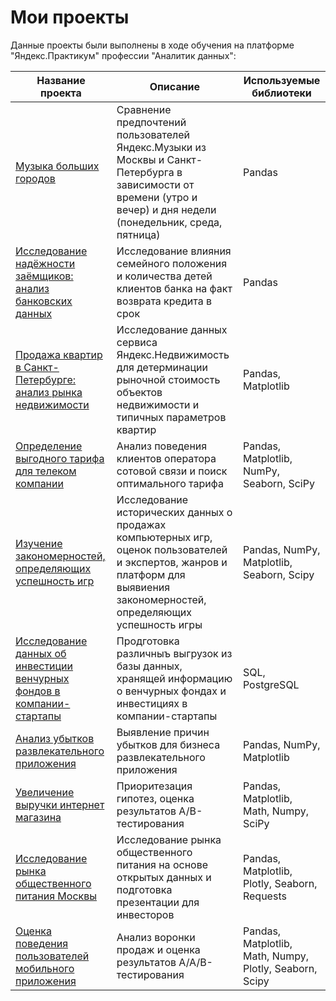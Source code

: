 # Мои проекты
Данные проекты были выполнены в ходе обучения на платформе "Яндекс.Практикум" профессии "Аналитик данных":

Название проекта |	Описание	| Используемые библиотеки
-----------------|------------|------------------------
[Музыка больших городов](https://github.com/I-Prokofev/Yandex.Practicum_projects/tree/main/Big%20cities%20music) |	Сравнение предпочтений пользователей Яндекс.Музыки из Москвы и Санкт-Петербурга в зависимости от времени (утро и вечер) и дня недели (понедельник, среда, пятница)	| Pandas
[Исследование надёжности заёмщиков: анализ банковских данных](https://github.com/I-Prokofev/Yandex.Practicum_projects/tree/main/Borrowers%20reliability%20analysis) | Исследование влияния семейного положения и количества детей клиентов банка на факт возврата кредита в срок | Pandas
[Продажа квартир в Санкт-Петербурге: анализ рынка недвижимости](https://github.com/I-Prokofev/Yandex.Practicum_projects/tree/main/Real%20estate%20market%20analysis) | Исследование данных сервиса Яндекс.Недвижимость для детерминации рыночной стоимость объектов недвижимости и типичных параметров квартир | Pandas, Matplotlib
[Определение выгодного тарифа для телеком компании](https://github.com/I-Prokofev/Yandex.Practicum_projects/tree/main/%D0%A1ellular%20operator%20tariffs%20analysis) | Анализ поведения клиентов оператора сотовой связи и поиск оптимального тарифа | Pandas, Matplotlib, NumPy, Seaborn, SciPy
[Изучение закономерностей, определяющих успешность игр](https://github.com/I-Prokofev/Yandex.Practicum_projects/tree/main/Game%20sales%20data%20analysis) | Иccледование исторических данных о продажах компьютерных игр, оценок пользователей и экспертов, жанров и платформ для выявиения закономерностей, определяющих успешность игры  | Pandas, NumPy, Matplotlib, Seaborn, Scipy
[Исследование данных об инвестиции венчурных фондов в компании-стартапы](https://github.com/I-Prokofev/Yandex.Practicum_projects/tree/main/Investment%20data%20research) | Продготовка различныъ выгрузок из базы данных, хранящей информацию о венчурных фондах и инвестициях в компании-стартапы | SQL, PostgreSQL
[Анализ убытков развлекательного приложения](https://github.com/I-Prokofev/Yandex.Practicum_projects/tree/main/Mobile%20app%20loss%20analysis) | Выявление причин убытков для бизнеса развлекательного приложения | Pandas, NumPy, Matplotlib
[Увеличение выручки интернет магазина](https://github.com/I-Prokofev/Yandex.Practicum_projects/tree/main/Online%20store%20revenue%20increase) | Приоритезация гипотез, оценка результатов A/B-тестирования | Pandas, Matplotlib, Math, Numpy, SciPy
[Исследование рынка общественного питания Москвы](https://github.com/I-Prokofev/Yandex.Practicum_projects/tree/main/Moscow%20catering%20market%20research) | Исследование рынка общественного питания на основе открытых данных и подготовка презентации для инвесторов | Pandas, Matplotlib, Plotly, Seaborn, Requests
[Оценка поведения пользователей мобильного приложения](https://github.com/I-Prokofev/Yandex.Practicum_projects/tree/main/Mobile%20app%20users%20behavior%20analysis) | Анализ воронки продаж и оценка результатов A/A/B-тестирования  | Pandas, Matplotlib, Math, Numpy, Plotly, Seaborn, Scipy
